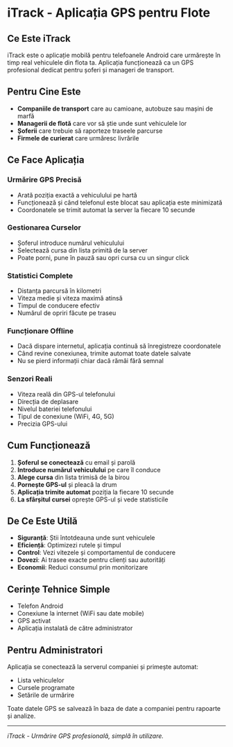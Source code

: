 # iTrack - Aplicația GPS pentru Flote

## Ce Este iTrack

iTrack este o aplicație mobilă pentru telefoanele Android care urmărește în timp real vehiculele din flota ta. Aplicația funcționează ca un GPS profesional dedicat pentru șoferi și manageri de transport.

## Pentru Cine Este

- **Companiile de transport** care au camioane, autobuze sau mașini de marfă
- **Managerii de flotă** care vor să știe unde sunt vehiculele lor
- **Șoferii** care trebuie să raporteze traseele parcurse
- **Firmele de curierat** care urmăresc livrările

## Ce Face Aplicația

### Urmărire GPS Precisă
- Arată poziția exactă a vehiculului pe hartă
- Funcționează și când telefonul este blocat sau aplicația este minimizată
- Coordonatele se trimit automat la server la fiecare 10 secunde

### Gestionarea Curselor
- Șoferul introduce numărul vehiculului
- Selectează cursa din lista primită de la server
- Poate porni, pune în pauză sau opri cursa cu un singur click

### Statistici Complete
- Distanța parcursă în kilometri
- Viteza medie și viteza maximă atinsă
- Timpul de conducere efectiv
- Numărul de opriri făcute pe traseu

### Funcționare Offline
- Dacă dispare internetul, aplicația continuă să înregistreze coordonatele
- Când revine conexiunea, trimite automat toate datele salvate
- Nu se pierd informații chiar dacă rămâi fără semnal

### Senzori Reali
- Viteza reală din GPS-ul telefonului
- Direcția de deplasare
- Nivelul bateriei telefonului
- Tipul de conexiune (WiFi, 4G, 5G)
- Precizia GPS-ului

## Cum Funcționează

1. **Șoferul se conectează** cu email și parolă
2. **Introduce numărul vehiculului** pe care îl conduce
3. **Alege cursa** din lista trimisă de la birou
4. **Pornește GPS-ul** și pleacă la drum
5. **Aplicația trimite automat** poziția la fiecare 10 secunde
6. **La sfârșitul cursei** oprește GPS-ul și vede statisticile

## De Ce Este Utilă

- **Siguranță**: Știi întotdeauna unde sunt vehiculele
- **Eficiență**: Optimizezi rutele și timpul
- **Control**: Vezi vitezele și comportamentul de conducere
- **Dovezi**: Ai trasee exacte pentru clienți sau autorități
- **Economii**: Reduci consumul prin monitorizare

## Cerințe Tehnice Simple

- Telefon Android
- Conexiune la internet (WiFi sau date mobile)
- GPS activat
- Aplicația instalată de către administrator

## Pentru Administratori

Aplicația se conectează la serverul companiei și primește automat:
- Lista vehiculelor
- Cursele programate
- Setările de urmărire

Toate datele GPS se salvează în baza de date a companiei pentru rapoarte și analize.

---

*iTrack - Urmărire GPS profesională, simplă în utilizare.*